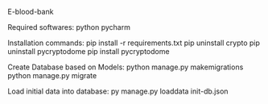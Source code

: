 E-blood-bank

Required softwares:
python
pycharm

Installation commands:
pip install -r requirements.txt
pip uninstall crypto
pip uninstall pycryptodome
pip install pycryptodome

Create Database based on Models:
python manage.py makemigrations
python manage.py migrate

Load initial data into database:
py manage.py loaddata init-db.json


